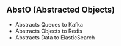 ## AbstO (Abstracted Objects)

- Abstracts Queues to  Kafka
- Abstracts Objects to Redis
- Abstracts Data to ElasticSearch